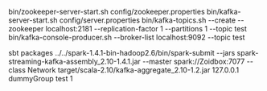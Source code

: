 
bin/zookeeper-server-start.sh config/zookeeper.properties
bin/kafka-server-start.sh config/server.properties
bin/kafka-topics.sh --create --zookeeper localhost:2181 --replication-factor 1 --partitions 1 --topic test
bin/kafka-console-producer.sh --broker-list localhost:9092 --topic test





sbt packages
../../spark-1.4.1-bin-hadoop2.6/bin/spark-submit --jars spark-streaming-kafka-assembly_2.10-1.4.1.jar --master spark://Zoidbox:7077 --class Network target/scala-2.10/kafka-aggregate_2.10-1.2.jar 127.0.0.1 dummyGroup test 1
